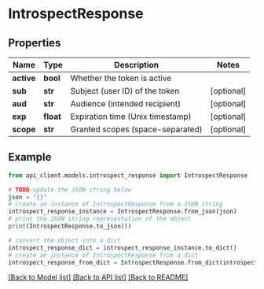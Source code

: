 # IntrospectResponse


## Properties

Name | Type | Description | Notes
------------ | ------------- | ------------- | -------------
**active** | **bool** | Whether the token is active | 
**sub** | **str** | Subject (user ID) of the token | [optional] 
**aud** | **str** | Audience (intended recipient) | [optional] 
**exp** | **float** | Expiration time (Unix timestamp) | [optional] 
**scope** | **str** | Granted scopes (space-separated) | [optional] 

## Example

```python
from api_client.models.introspect_response import IntrospectResponse

# TODO update the JSON string below
json = "{}"
# create an instance of IntrospectResponse from a JSON string
introspect_response_instance = IntrospectResponse.from_json(json)
# print the JSON string representation of the object
print(IntrospectResponse.to_json())

# convert the object into a dict
introspect_response_dict = introspect_response_instance.to_dict()
# create an instance of IntrospectResponse from a dict
introspect_response_from_dict = IntrospectResponse.from_dict(introspect_response_dict)
```
[[Back to Model list]](../README.md#documentation-for-models) [[Back to API list]](../README.md#documentation-for-api-endpoints) [[Back to README]](../README.md)


